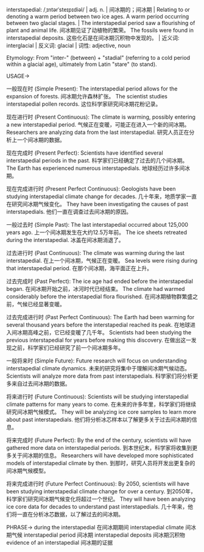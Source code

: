 interstapedial: /ˌɪntərˈsteɪpɪdiəl/ | adj. n. | 间冰期的；间冰期 |  Relating to or denoting a warm period between two ice ages.  A warm period occurring between two glacial stages. | The interstapedial period saw a flourishing of plant and animal life.  间冰期见证了动植物的繁荣。 The fossils were found in interstapedial deposits.  这些化石是在间冰期沉积物中发现的。 | 近义词: interglacial | 反义词: glacial | 词性: adjective, noun

Etymology: From "inter-" (between) + "stadial" (referring to a cold period within a glacial age), ultimately from Latin "stare" (to stand).

USAGE->

一般现在时 (Simple Present):
The interstapedial period allows for the expansion of forests. 间冰期允许森林扩张。
The scientist studies interstapedial pollen records.  这位科学家研究间冰期花粉记录。

现在进行时 (Present Continuous):
The climate is warming, possibly entering a new interstapedial period.  气候正在变暖，可能正在进入一个新的间冰期。
Researchers are analyzing data from the last interstapedial. 研究人员正在分析上一个间冰期的数据。


现在完成时 (Present Perfect):
Scientists have identified several interstapedial periods in the past. 科学家们已经确定了过去的几个间冰期。
The Earth has experienced numerous interstapedials. 地球经历过许多间冰期。


现在完成进行时 (Present Perfect Continuous):
Geologists have been studying interstapedial climate change for decades.  几十年来，地质学家一直在研究间冰期气候变化。
They have been investigating the causes of past interstapedials.  他们一直在调查过去间冰期的原因。



一般过去时 (Simple Past):
The last interstapedial occurred about 125,000 years ago.  上一个间冰期发生在大约12.5万年前。
The ice sheets retreated during the interstapedial. 冰盖在间冰期消退了。



过去进行时 (Past Continuous):
The climate was warming during the last interstapedial.  在上一个间冰期，气候正在变暖。
Sea levels were rising during that interstapedial period. 在那个间冰期，海平面正在上升。


过去完成时 (Past Perfect):
The ice age had ended before the interstapedial began.  在间冰期开始之前，冰河时代已经结束。
The climate had warmed considerably before the interstapedial flora flourished.  在间冰期植物群繁盛之前，气候已经显著变暖。



过去完成进行时 (Past Perfect Continuous):
The Earth had been warming for several thousand years before the interstapedial reached its peak.  在地球进入间冰期高峰之前，它已经变暖了几千年。
Scientists had been studying the previous interstapedial for years before making this discovery.  在做出这一发现之前，科学家们已经研究了前一个间冰期多年。



一般将来时 (Simple Future):
Future research will focus on understanding interstapedial climate dynamics. 未来的研究将集中于理解间冰期气候动态。
Scientists will analyze more data from past interstapedials. 科学家们将分析更多来自过去间冰期的数据。



将来进行时 (Future Continuous):
Scientists will be studying interstapedial climate patterns for many years to come.  在未来的许多年里，科学家们将继续研究间冰期气候模式。
They will be analyzing ice core samples to learn more about past interstapedials. 他们将分析冰芯样本以了解更多关于过去间冰期的信息。



将来完成时 (Future Perfect):
By the end of the century, scientists will have gathered more data on interstapedial periods. 到本世纪末，科学家将收集到更多关于间冰期的信息。
Researchers will have developed more sophisticated models of interstapedial climate by then. 到那时，研究人员将开发出更复杂的间冰期气候模型。



将来完成进行时 (Future Perfect Continuous):
By 2050, scientists will have been studying interstapedial climate change for over a century. 到2050年，科学家们研究间冰期气候变化将超过一个世纪。
They will have been analyzing ice core data for decades to understand past interstapedials.  几十年来，他们将一直在分析冰芯数据，以了解过去的间冰期。



PHRASE->
during the interstapedial  在间冰期期间
interstapedial climate  间冰期气候
interstapedial period  间冰期
interstapedial deposits  间冰期沉积物
evidence of an interstapedial  间冰期的证据

